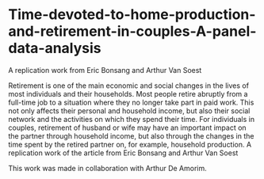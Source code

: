 # Time-devoted-to-home-production-and-retirement-in-couples-A-panel-data-analysis
A replication work from Eric Bonsang and Arthur Van Soest

Retirement is one of the main economic and social changes in the lives of most individuals and
their households. Most people retire abruptly from a full-time job to a situation where they no
longer take part in paid work. This not only affects their personal and household income, but also
their social network and the activities on which they spend their time. For individuals in couples,
retirement of husband or wife may have an important impact on the partner through household
income, but also through the changes in the time spent by the retired partner on, for example,
household production.
A replication work of the article from Eric Bonsang and Arthur Van Soest

This work was made in collaboration with Arthur De Amorim.
